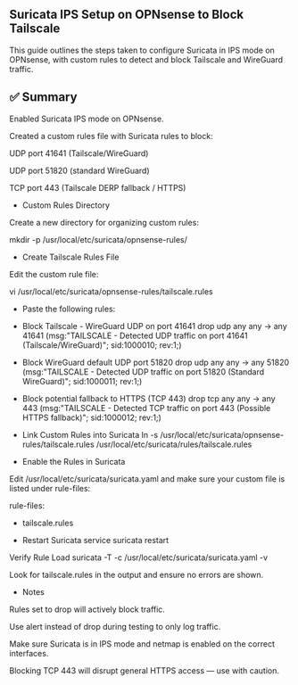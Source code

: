 ## Suricata IPS Setup on OPNsense to Block Tailscale

This guide outlines the steps taken to configure Suricata in IPS mode on OPNsense, with custom rules to detect and block Tailscale and WireGuard traffic.


## ✅ Summary

Enabled Suricata IPS mode on OPNsense.

Created a custom rules file with Suricata rules to block:

UDP port 41641 (Tailscale/WireGuard)

UDP port 51820 (standard WireGuard)

TCP port 443 (Tailscale DERP fallback / HTTPS)


- Custom Rules Directory

Create a new directory for organizing custom rules:

mkdir -p /usr/local/etc/suricata/opnsense-rules/


- Create Tailscale Rules File

Edit the custom rule file:

vi /usr/local/etc/suricata/opnsense-rules/tailscale.rules



- Paste the following rules:

* Block Tailscale - WireGuard UDP on port 41641
drop udp any any -> any 41641 (msg:"TAILSCALE - Detected UDP traffic on port 41641 (Tailscale/WireGuard)"; sid:1000010; rev:1;)

* Block WireGuard default UDP port 51820
drop udp any any -> any 51820 (msg:"TAILSCALE - Detected UDP traffic on port 51820 (Standard WireGuard)"; sid:1000011; rev:1;)

* Block potential fallback to HTTPS (TCP 443)
drop tcp any any -> any 443 (msg:"TAILSCALE - Detected TCP traffic on port 443 (Possible HTTPS fallback)"; sid:1000012; rev:1;)

- Link Custom Rules into Suricata
ln -s /usr/local/etc/suricata/opnsense-rules/tailscale.rules /usr/local/etc/suricata/rules/tailscale.rules


- Enable the Rules in Suricata

Edit /usr/local/etc/suricata/suricata.yaml and make sure your custom file is listed under rule-files:

rule-files:
  - tailscale.rules

- Restart Suricata
service suricata restart

 Verify Rule Load
suricata -T -c /usr/local/etc/suricata/suricata.yaml -v


Look for tailscale.rules in the output and ensure no errors are shown.

- Notes

Rules set to drop will actively block traffic.

Use alert instead of drop during testing to only log traffic.

Make sure Suricata is in IPS mode and netmap is enabled on the correct interfaces.

Blocking TCP 443 will disrupt general HTTPS access — use with caution.

